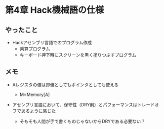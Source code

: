 
# 第4章 Hack機械語の仕様

## やったこと

* Hackアセンブリ言語でのプログラム作成
    * 乗算プログラム
    * キーボード押下時にスクリーンを黒く塗りつぶすプログラム

## メモ

* Aレジスタの値は即値としてもポインタとしても使える
    * M=Memory[A]

* アセンブリ言語において、保守性（DRY則）とパフォーマンスはトレードオフであるように感じた
   * そもそも人間が手で書くものじゃないからDRYである必要ない？
